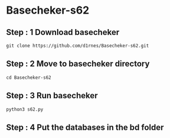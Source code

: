 # Basecheker-s62
## Step : 1 Download basecheker

    git clone https://github.com/d1rnes/Basecheker-s62.git

## Step : 2 Move to basecheker directory

    cd Basecheker-s62

## Step : 3 Run basecheker

    python3 s62.py

## Step : 4 Put the databases in the bd folder
